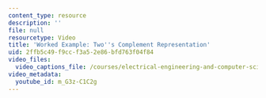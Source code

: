 ```yaml
---
content_type: resource
description: ''
file: null
resourcetype: Video
title: 'Worked Example: Two''s Complement Representation'
uid: 2ffb5c49-f9cc-f3a5-2e86-bfd763f04f84
video_files:
  video_captions_file: /courses/electrical-engineering-and-computer-science/6-004-computation-structures-spring-2017/c1/c1s2/c1s2v12/worked-example-two-s-complement-representation/m_G3z-C1C2g.vtt
video_metadata:
  youtube_id: m_G3z-C1C2g
---
```

